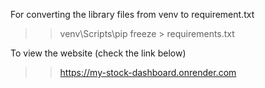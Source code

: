 For converting the library files from venv to requirement.txt
>> venv\Scripts\pip freeze > requirements.txt

To view the website (check the link below)
>> https://my-stock-dashboard.onrender.com